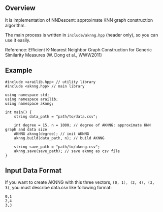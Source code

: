 ## Overview
It is implementation of NNDescent: approximate KNN graph construction algorithm.

The main process is written in `include/aknng.hpp` (header only), so you can use it easily.

Reference: Efficient K-Nearest Neighbor Graph Construction for Generic Similarity Measures (W. Dong et al., WWW2011)

## Example
```
#include <arailib.hpp> // utility library
#include <aknng.hpp> // main library

using namespace std;
using namespace arailib;
using namespace aknng;

int main() {
    string data_path = "path/to/data.csv";

    int degree = 15, n = 1000; // degree of AKNNG: approximate KNN graph and data size
    AKNNG aknng(degree); // init AKNNG
    aknng.build(data_path, n); // build AKNNG

    string save_path = "path/to/aknng.csv";
    aknng.save(save_path); // save aknng as csv file
}
```

## Input Data Format
If you want to create AKNNG with this three vectors, `(0, 1), (2, 4), (3, 3)`, you must describe data.csv like following format:
```
0,1
2,4
3,3
```
